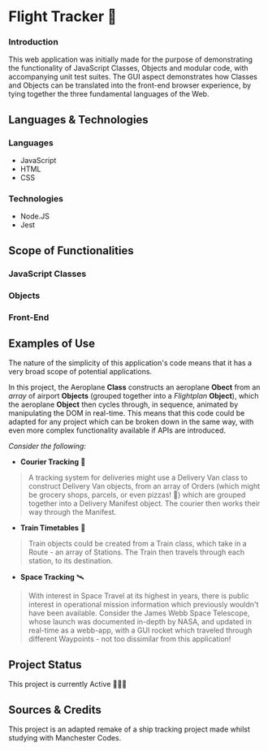 # Flight Tracker 🛫
### Introduction
This web application was initially made for the purpose of demonstrating the functionality of JavaScript Classes, Objects and modular code, with accompanying unit test suites. The GUI aspect demonstrates how Classes and Objects can be translated into the front-end browser experience, by tying together the three fundamental languages of the Web.

## Languages & Technologies
### Languages
* JavaScript
* HTML
* CSS

### Technologies
* Node.JS
* Jest


## Scope of Functionalities
### JavaScript Classes


### Objects


### Front-End


## Examples of Use
The nature of the simplicity of this application's code means that it has a very broad scope of potential applications.

In this project, the Aeroplane **Class** constructs an aeroplane **Obect** from an *array* of airport **Objects** (grouped together into a *Flightplan* **Object**), which the aeroplane **Object** then cycles through, in sequence, animated by manipulating the DOM in real-time. This means that this code could be adapted for any project which can be broken down in the same way, with even more complex functionality available if APIs are introduced.

*Consider the following:*
* **Courier Tracking** 🚚
> A tracking system for deliveries might use a Delivery Van class to construct Delivery Van objects, from an array of Orders (which might be grocery shops, parcels, or even pizzas! 🍕) which are grouped together into a Delivery Manifest object. The courier then works their way through the Manifest.

* **Train Timetables** 🚆
> Train objects could be created from a Train class, which take in a Route - an array of Stations. The Train then travels through each station, to its destination.

* **Space Tracking** 🛰
>  With interest in Space Travel at its highest in years, there is public interest in operational mission information which previously wouldn't have been available. Consider the James Webb Space Telescope, whose launch was documented in-depth by NASA, and updated in real-time as a webb-app, with a GUI rocket which traveled through different Waypoints - not too dissimilar from this application!


## Project Status
This project is currently Active 👨🏼‍💻

## Sources & Credits
This project is an adapted remake of a ship tracking project made whilst studying with Manchester Codes.